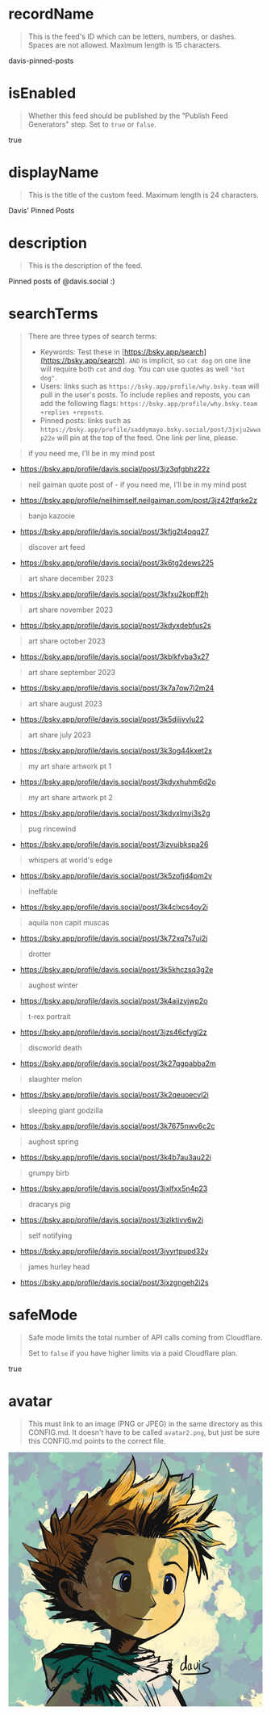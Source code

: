 
# recordName

> This is the feed's ID which can be letters, numbers, or dashes. Spaces are not allowed. Maximum length is 15 characters.

davis-pinned-posts

# isEnabled

> Whether this feed should be published by the "Publish Feed Generators" step. Set to `true` or `false`.

true

# displayName

> This is the title of the custom feed. Maximum length is 24 characters.

Davis' Pinned Posts

# description

> This is the description of the feed.

Pinned posts of @davis.social :)

# searchTerms

> There are three types of search terms:
>
> - Keywords: Test these in [https://bsky.app/search](https://bsky.app/search). `AND` is implicit, so `cat dog` on one line will require both `cat` and `dog`. You can use quotes as well `"hot dog"`.
> - Users: links such as `https://bsky.app/profile/why.bsky.team` will pull in the user's posts. To include replies and reposts, you can add the following flags: `https://bsky.app/profile/why.bsky.team +replies +reposts`.
> - Pinned posts: links such as `https://bsky.app/profile/saddymayo.bsky.social/post/3jxju2wwap22e` will pin at the top of the feed. One link per line, please.

> if you need me, I'll be in my mind post
- https://bsky.app/profile/davis.social/post/3jz3qfgbhz22z
> neil gaiman quote post of - if you need me, I'll be in my mind post
- https://bsky.app/profile/neilhimself.neilgaiman.com/post/3jz42tfqrke2z
> banjo kazooie
- https://bsky.app/profile/davis.social/post/3kfjg2t4pqq27
> discover art feed
- https://bsky.app/profile/davis.social/post/3k6tg2dews225
> art share december 2023
- https://bsky.app/profile/davis.social/post/3kfxu2kopff2h
> art share november 2023
- https://bsky.app/profile/davis.social/post/3kdyxdebfus2s
> art share october 2023
- https://bsky.app/profile/davis.social/post/3kblkfvba3x27
> art share september 2023
- https://bsky.app/profile/davis.social/post/3k7a7ow7j2m24
> art share august 2023
- https://bsky.app/profile/davis.social/post/3k5djijvvlu22
> art share july 2023
- https://bsky.app/profile/davis.social/post/3k3og44kxet2x
> my art share artwork pt 1
- https://bsky.app/profile/davis.social/post/3kdyxhuhm6d2o
> my art share artwork pt 2
- https://bsky.app/profile/davis.social/post/3kdyxlmyi3s2g
> pug rincewind
- https://bsky.app/profile/davis.social/post/3jzvuibkspa26
> whispers at world's edge
- https://bsky.app/profile/davis.social/post/3k5zofjd4pm2v
> ineffable
- https://bsky.app/profile/davis.social/post/3k4clxcs4oy2i
> aquila non capit muscas
- https://bsky.app/profile/davis.social/post/3k72xq7s7ui2j
> drotter
- https://bsky.app/profile/davis.social/post/3k5khczsq3g2e
> aughost winter
- https://bsky.app/profile/davis.social/post/3k4aiizyjwp2o
> t-rex portrait
- https://bsky.app/profile/davis.social/post/3jzs46cfygl2z
> discworld death
- https://bsky.app/profile/davis.social/post/3k27qgpabba2m
> slaughter melon
- https://bsky.app/profile/davis.social/post/3k2qeuoecvl2i
> sleeping giant godzilla
- https://bsky.app/profile/davis.social/post/3k7675nwv6c2c
> aughost spring
- https://bsky.app/profile/davis.social/post/3k4b7au3au22i
> grumpy birb
- https://bsky.app/profile/davis.social/post/3jxlfxx5n4p23
> dracarys pig
- https://bsky.app/profile/davis.social/post/3jzlktivv6w2i
> self notifying
- https://bsky.app/profile/davis.social/post/3jyyrtpupd32y
> james hurley head
- https://bsky.app/profile/davis.social/post/3jxzgngeh2i2s

# safeMode

> Safe mode limits the total number of API calls coming from Cloudflare.
>
> Set to `false` if you have higher limits via a paid Cloudflare plan.

true

# avatar

> This must link to an image (PNG or JPEG) in the same directory as this CONFIG.md. It doesn't have to be called `avatar2.png`, but just be sure this CONFIG.md points to the correct file.

![](davis_avatar.jpg)
